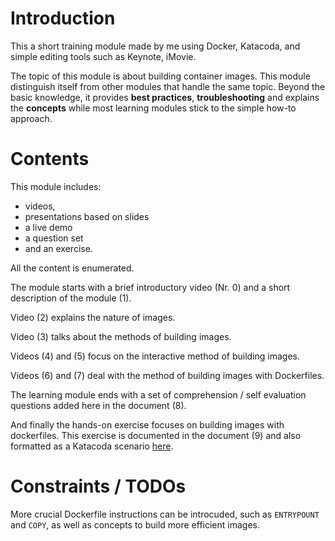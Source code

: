 # Introduction

This a short training module made by me using Docker, Katacoda, and simple editing tools such as Keynote, iMovie.

The topic of this module is about building container images. This module distinguish itself from other modules that handle the same topic. Beyond the basic knowledge, it provides **best practices**, **troubleshooting** and explains the **concepts** while most learning modules stick to the simple how-to approach.  

# Contents

This module includes:

- videos,
- presentations based on slides
- a live demo
- a question set
- and an exercise.

All the content is enumerated.

The module starts with a brief introductory video (Nr. 0) and a short description of the module (1).

Video (2) explains the nature of images.

Video (3) talks about the methods of building images.

Videos (4) and (5) focus on the interactive method of building images.

Videos (6) and (7) deal with the method of building images with Dockerfiles.

The learning module ends with a set of comprehension / self evaluation questions added here in the document (8).

And finally the hands-on exercise focuses on building images with dockerfiles. This exercise is documented in the document (9) and also formatted as a Katacoda scenario [here](https://www.katacoda.com/houssein/scenarios/build-images).

# Constraints / TODOs

More crucial Dockerfile instructions can be introcuded, such as `ENTRYPOUNT` and `COPY`, as well as concepts to build more efficient images.

